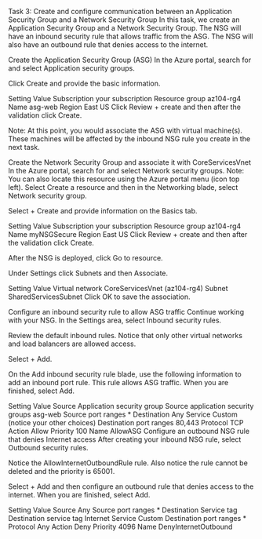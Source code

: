Task 3: Create and configure communication between an Application Security Group and a Network Security Group
In this task, we create an Application Security Group and a Network Security Group. The NSG will have an inbound security rule that allows traffic from the ASG. The NSG will also have an outbound rule that denies access to the internet.

Create the Application Security Group (ASG)
In the Azure portal, search for and select Application security groups.

Click Create and provide the basic information.

Setting	Value
Subscription	your subscription
Resource group	az104-rg4
Name	asg-web
Region	East US
Click Review + create and then after the validation click Create.

Note: At this point, you would associate the ASG with virtual machine(s). These machines will be affected by the inbound NSG rule you create in the next task.

Create the Network Security Group and associate it with CoreServicesVnet
In the Azure portal, search for and select Network security groups.
Note: You can also locate this resource using the Azure portal menu (icon top left). Select Create a resource and then in the Networking blade, select Network security group.

Select + Create and provide information on the Basics tab.

Setting	Value
Subscription	your subscription
Resource group	az104-rg4
Name	myNSGSecure
Region	East US
Click Review + create and then after the validation click Create.

After the NSG is deployed, click Go to resource.

Under Settings click Subnets and then Associate.

Setting	Value
Virtual network	CoreServicesVnet (az104-rg4)
Subnet	SharedServicesSubnet
Click OK to save the association.

Configure an inbound security rule to allow ASG traffic
Continue working with your NSG. In the Settings area, select Inbound security rules.

Review the default inbound rules. Notice that only other virtual networks and load balancers are allowed access.

Select + Add.

On the Add inbound security rule blade, use the following information to add an inbound port rule. This rule allows ASG traffic. When you are finished, select Add.

Setting	Value
Source	Application security group
Source application security groups	asg-web
Source port ranges	*
Destination	Any
Service	Custom (notice your other choices)
Destination port ranges	80,443
Protocol	TCP
Action	Allow
Priority	100
Name	AllowASG
Configure an outbound NSG rule that denies Internet access
After creating your inbound NSG rule, select Outbound security rules.

Notice the AllowInternetOutboundRule rule. Also notice the rule cannot be deleted and the priority is 65001.

Select + Add and then configure an outbound rule that denies access to the internet. When you are finished, select Add.

Setting	Value
Source	Any
Source port ranges	*
Destination	Service tag
Destination service tag	Internet
Service	Custom
Destination port ranges	*
Protocol	Any
Action	Deny
Priority	4096
Name	DenyInternetOutbound
